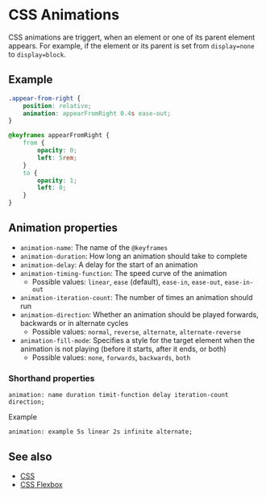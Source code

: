 # CSS Animations

CSS animations are triggert, when an element or one of its parent element appears. For example, if the element or its
parent is set from `display=none` to `display=block`.

## Example

```css
.appear-from-right {
    position: relative;
    animation: appearFromRight 0.4s ease-out;
}

@keyframes appearFromRight {
    from {
        opacity: 0;
        left: 5rem;
    }
    to {
        opacity: 1;
        left: 0;
    }
}
```

## Animation properties

- `animation-name`: The name of the `@keyframes`
- `animation-duration`: How long an animation should take to complete
- `animation-delay`: A delay for the start of an animation
- `animation-timing-function`: The speed curve of the animation
  - Possible values: `linear`, `ease` (default), `ease-in`, `ease-out`, `ease-in-out`
- `animation-iteration-count`: The number of times an animation should run
- `animation-direction`: Whether an animation should be played forwards, backwards or in alternate cycles
  - Possible values: `normal`, `reverse`, `alternate`, `alternate-reverse`
- `animation-fill-mode`: Specifies a style for the target element when the animation is not playing (before it starts, after it ends, or both)
  - Possible values: `none`, `forwards`, `backwards`, `both` 

### Shorthand properties

    animation: name duration timit-function delay iteration-count direction;

Example

    animation: example 5s linear 2s infinite alternate;

## See also

- [CSS](CSS)
- [CSS Flexbox](CSS-Flexbox)
